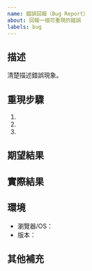 ```yaml
---
name: 錯誤回報（Bug Report）
about: 回報一個可重現的錯誤
labels: bug
---
```


## 描述
清楚描述錯誤現象。

## 重現步驟
1. 
2. 
3. 

## 期望結果

## 實際結果

## 環境
- 瀏覽器/OS：
- 版本：

## 其他補充

